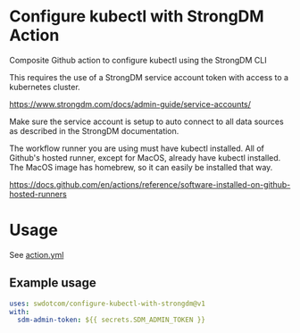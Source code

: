 # Configure kubectl with StrongDM Action

Composite Github action to configure kubectl using the StrongDM CLI

This requires the use of a StrongDM service account token with access to a kubernetes cluster.

<https://www.strongdm.com/docs/admin-guide/service-accounts/>

Make sure the service account is setup to auto connect to all data sources as described in the StrongDM documentation.

The workflow runner you are using must have kubectl installed. All of Github's hosted runner, except for MacOS, already have kubectl installed. The MacOS image has homebrew, so it can easily be installed that way.

<https://docs.github.com/en/actions/reference/software-installed-on-github-hosted-runners>

# Usage

See [action.yml](action.yml)

## Example usage

```yaml
uses: swdotcom/configure-kubectl-with-strongdm@v1
with:
  sdm-admin-token: ${{ secrets.SDM_ADMIN_TOKEN }}
```
